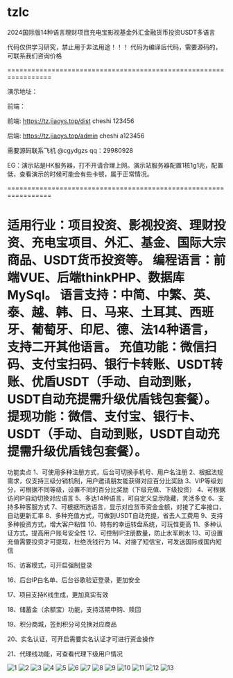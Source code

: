 # tzlc
2024国际版14种语言理财项目充电宝影视基金外汇金融货币投资USDT多语言


代码仅供学习研究，禁止用于非法用途！！！
代码为编译后代码，需要源码的，可联系我们咨询价格

=================================================================

演示地址：

前端：

前端: https://tz.jiaoys.top/dist 
cheshi 123456

后端: https://tz.jiaoys.top/admin 
cheshi a123456 

需要源码联系飞机 @cgydgzs qq：29980928





EG：演示站是HK服务器，打不开请合理上网。演示站服务器配置1核1g1兆，配置低，查看演示的时候可能会有些卡顿，属于正常情况。

=================================================================

适用行业：项目投资、影视投资、理财投资、充电宝项目、外汇、基金、国际大宗商品、USDT货币投资等。
编程语言：前端VUE、后端thinkPHP、数据库MySql。
语言支持：中简、中繁、英、泰、越、韩、日、马来、土耳其、西班牙、葡萄牙、印尼、德、法14种语言，支持二开其他语言。
充值功能：微信扫码、支付宝扫码、银行卡转账、USDT转账、优盾USDT（手动、自动到账，USDT自动充提需升级优盾钱包套餐）。
提现功能：微信、支付宝、银行卡、USDT（手动、自动到账，USDT自动充提需升级优盾钱包套餐）。
=================================================================
功能卖点
1、可使用多种注册方式，后台可切换手机号、用户名注册
2、根据法规需求，仅支持三级分销机制，用户邀请朋友能获得对应百分比奖励
3、VIP等级划分，可根据不同等级，设置不同的百分比奖励（下级充值、下级投资）
4、可根据访问IP自动切换对应语言
5、多达14种语言，可自定义显示隐藏，灵活多变
6、支持多种客服方式
7、可根据所选语言，显示对应货币资金金额，对接了汇率接口，自动更新汇率
8、多种充值方式，可做到USDT自动充提，省去人工费用
9、支持多种投资方式，增大客户粘性
10、特有的幸运转盘系统，可玩性更高
11、多种认证方式，提高用户账号安全性
12、可控制IP注册数量，防止水军刷水
13、可设置充值需要投资才可提现，杜绝洗钱行为
14、对接了短信宝，可发送国际或国内短信

15、访客模式，可开启强制登录

16、后台IP白名单、后台谷歌验证登录，更加安全

17、项目支持K线生成，更加真实有效

18、储蓄金（余额宝）功能，支持活期申购、赎回

19、积分商城，签到积分可兑换对应商品

20、实名认证，可开启需要实名认证才可进行资金操作

21、代理线功能，可查看代理下级用户情况

![1](https://github.com/zhugegedm/tzlc/assets/54832494/9fbd04f9-3990-4f81-a621-b45f36279941)
![2](https://github.com/zhugegedm/tzlc/assets/54832494/212af0dc-fa23-439c-8de9-533dd7d3bd29)
![3](https://github.com/zhugegedm/tzlc/assets/54832494/1c144af6-6e88-4c3c-a8ad-a81500eddcc9)
![4](https://github.com/zhugegedm/tzlc/assets/54832494/8e0bb924-6f6d-4d20-aa8e-56a30c9ba093)
![5](https://github.com/zhugegedm/tzlc/assets/54832494/2709d7cc-dcb8-4627-83b2-8345762ec385)
![6](https://github.com/zhugegedm/tzlc/assets/54832494/2881ad25-f092-48c1-bb28-dab71a51471a)
![7](https://github.com/zhugegedm/tzlc/assets/54832494/e9c42e33-575c-463c-acd8-6f99041320b7)
![8](https://github.com/zhugegedm/tzlc/assets/54832494/9f59576f-2cec-4ea7-8068-069822c55146)
![9](https://github.com/zhugegedm/tzlc/assets/54832494/ac071bf0-c352-4865-9320-2d8b750065c3)
![10](https://github.com/zhugegedm/tzlc/assets/54832494/ac0ce31b-b50a-40db-8d78-938289bf09cb)
![11](https://github.com/zhugegedm/tzlc/assets/54832494/234f481c-0d9c-433f-8782-ed5498436443)
![12](https://github.com/zhugegedm/tzlc/assets/54832494/4063d4e6-e149-49fd-a1cb-753df5122bf4)
![13](https://github.com/zhugegedm/tzlc/assets/54832494/84a2139d-2711-458f-b041-e1948327e6c8)










